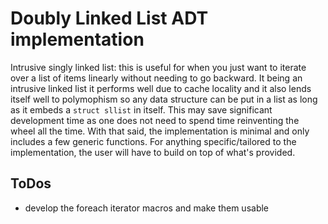 Doubly Linked List ADT implementation
=======================================

Intrusive singly linked list: this is useful for when you just want to
iterate over a list of items linearly without needing to go backward.
It being an intrusive linked list it performs well due to cache
locality and it also lends itself well to polymophism so any data
structure can be put in a list as long as it embeds a `struct sllist`
in itself. This may save significant development time as one does not
need to spend time reinventing the wheel all the time. With that said,
the implementation is minimal and only includes a few generic
functions. For anything specific/tailored to the implementation, the
user will have to build on top of what's provided.


ToDos
--------------------
 - develop the foreach iterator macros and make them usable
